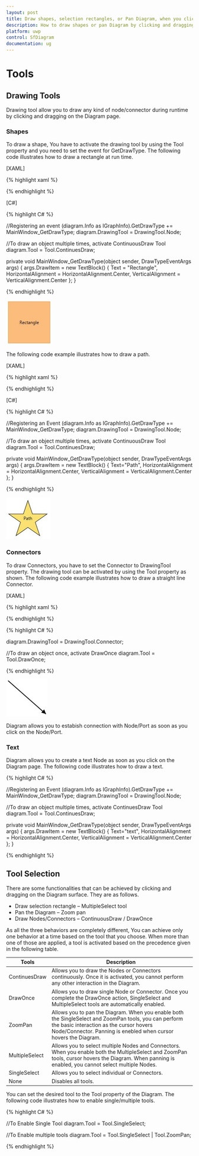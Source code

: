 ```yaml
---
layout: post
title: Draw shapes, selection rectangles, or Pan Diagram, when you click and drag over the Digram surface.
description: How to draw shapes or pan Diagram by clicking and dragging over the Diagram surface?
platform: uwp
control: SfDiagram
documentation: ug
---
```


# Tools

## Drawing Tools

Drawing tool allow you to draw any kind of node/connector during runtime by clicking and dragging on the Diagram page.

### Shapes

To draw a shape, You have to activate the drawing tool by using the Tool property and you need to set the event for GetDrawType. The following code illustrates how to draw a rectangle at run time.

[XAML]

{% highlight xaml %}

<Style TargetType="Path" x:Key="shapestyle">
  <Setter Property="Fill" Value="#fcbc7c"></Setter>
    <Setter Property="Stroke" Value="#f89b4c"/>
    <Setter Property="Stretch" Value="Fill"></Setter>
</Style>

<Style TargetType="{x:Type diagram:Node}">
  <Setter Property="Shape">
    <Setter.Value>
      <RectangleGeometry Rect="10,10,10,10"/>
    </Setter.Value>
  </Setter>
  <Setter Property="ShapeStyle" Value="{StaticResource shapestyle}"></Setter>
</Style>

{% endhighlight %}

[C#]

{% highlight C# %}

//Registering an event
(diagram.Info as IGraphInfo).GetDrawType += MainWindow_GetDrawType;
diagram.DrawingTool = DrawingTool.Node;

//To draw an object multiple times, activate ContinuousDraw Tool
diagram.Tool = Tool.ContinuesDraw;

private void MainWindow_GetDrawType(object sender, DrawTypeEventArgs args)
{
	args.DrawItem = new TextBlock()
	{
		Text = "Rectangle",
		HorizontalAlignment = HorizontalAlignment.Center,
		VerticalAlignment = VerticalAlignment.Center
	};
}

{% endhighlight %}

![](Tools_images/Tools_img1.jpeg)

The following code example illustrates how to draw a path.

[XAML]

{% highlight xaml %}

<Style TargetType="Path" x:Key="shapestyle">
  <Setter Property="Fill" Value="#fbe172"></Setter>
  <Setter Property="Stroke" Value="Black"/>
  <Setter Property="Stretch" Value="Fill"></Setter>
</Style>

<Style TargetType="{x:Type diagram:Node}">
  <Setter Property="Shape" Value="M13.560 67.524 L 21.941 41.731 L 0.000 25.790 L
                                  27.120 25.790 L 35.501 0.000 L 43.882 25.790 L 71.000 
                                  25.790 L 49.061 41.731 L 57.441 67.524 L 35.501 
                                  51.583 z"></Setter>
 <Setter Property="ShapeStyle" Value="{StaticResource shapestyle}"></Setter>
</Style>

{% endhighlight %}

[C#]

{% highlight C# %}

//Registering an Event
(diagram.Info as IGraphInfo).GetDrawType += MainWindow_GetDrawType;
diagram.DrawingTool = DrawingTool.Node;

//To draw an object multiple times, activate ContinuousDraw Tool
diagram.Tool = Tool.ContinuesDraw;

private void MainWindow_GetDrawType(object sender, DrawTypeEventArgs args)
{
	args.DrawItem = new TextBlock()
	{
		Text="Path",
		HorizontalAlignment = HorizontalAlignment.Center,
		VerticalAlignment = VerticalAlignment.Center
	};
}

{% endhighlight %}

![](Tools_images/Tools_img2.jpeg)

### Connectors

To draw Connectors, you have to set the Connector to DrawingTool property. The drawing tool can be activated by using the Tool property as shown. The following code example illustrates how to draw a straight line Connector.

[XAML]

{% highlight xaml %}

<Style x:Key="decoratorstyle" TargetType="Path">
  <Setter Property="Stroke" Value="Black" />
  <Setter Property="Fill" Value="Black" />
  <Setter Property="StrokeThickness" Value="1" />
</Style>

<Style TargetType="Path" x:Key="connectorstyle">
  <Setter Property="Stroke" Value="Black"></Setter>
  <Setter Property="StrokeThickness" Value="2"></Setter>
</Style>

<Style TargetType="{x:Type diagram:Connector}">
  <Setter Property="TargetDecoratorStyle" Value="{StaticResource decoratorstyle1}"/>
  <Setter Property="ConnectorGeometryStyle" Value="{StaticResource connectorstyle}"/>
</Style>

{% endhighlight %}

{% highlight C# %}

diagram.DrawingTool = DrawingTool.Connector;

//To draw an object once, activate DrawOnce
diagram.Tool = Tool.DrawOnce;

{% endhighlight %}

![](Tools_images/Tools_img3.jpg)

Diagram allows you to estabish connection with Node/Port as soon as you click on the Node/Port.

### Text

Diagram allows you to create a text Node as soon as you click on the Diagram page. The following code illustrates how to draw a text.

{% highlight C# %}

//Registering an Event
(diagram.Info as IGraphInfo).GetDrawType += MainWindow_GetDrawType;
diagram.DrawingTool = DrawingTool.Node;

//To draw an object multiple times, activate ContinuesDraw Tool
diagram.Tool = Tool.ContinuesDraw;

private void MainWindow_GetDrawType(object sender, DrawTypeEventArgs args)
{
	args.DrawItem = new TextBlock()
	{
		Text="text",
		HorizontalAlignment = HorizontalAlignment.Center,
		VerticalAlignment = VerticalAlignment.Center
	};
}

{% endhighlight %}

## Tool Selection

There are some functionalities that can be achieved by clicking and dragging on the Diagram surface. They are as follows.

* Draw selection rectangle – MultipleSelect tool
* Pan the Diagram – Zoom pan
* Draw Nodes/Connectors – ContinuousDraw / DrawOnce

As all the three behaviors are completely different, You can achieve only one behavior at a time based on the tool that you choose. When more than one of those are applied, a tool is activated based on the precedence given in the following table.

| Tools | Description |
|---|---|
| ContinuesDraw | Allows you to draw the Nodes or Connectors continuously. Once it is activated, you cannot perform any other interaction in the Diagram. |
| DrawOnce | Allows you to draw single Node or Connector. Once you complete the DrawOnce action, SingleSelect and MultipleSelect tools are automatically enabled. |
| ZoomPan | Allows you to pan the Diagram. When you enable both the SingleSelect and ZoomPan tools, you can perform the basic interaction as the cursor hovers Node/Connector. Panning is enebled when cursor hovers the Diagram. |
| MultipleSelect | Allows you to select multiple Nodes and Connectors. When you enable both the MultipleSelect and ZoomPan tools, cursor hovers the Diagram. When panning is enabled, you cannot select multiple Nodes. |
| SingleSelect | Allows you to select individual or Connectors. |
| None | Disables all tools. |

You can set the desired tool to the Tool property of the Diagram. The following code illustrates how to enable single/multiple tools.

{% highlight C# %}

//To Enable Single Tool
diagram.Tool = Tool.SingleSelect;

//To Enable multiple tools
diagram.Tool = Tool.SingleSelect | Tool.ZoomPan; 
 
{% endhighlight %}